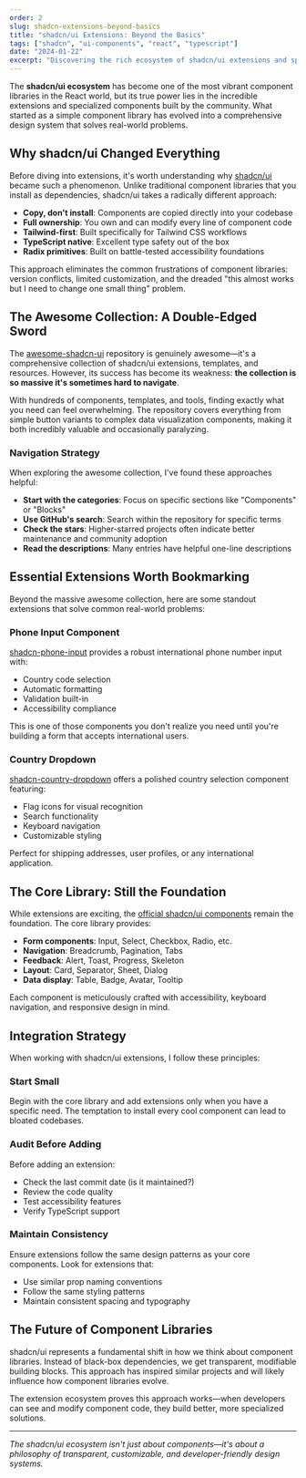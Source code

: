 ```yaml
---
order: 2
slug: shadcn-extensions-beyond-basics
title: "shadcn/ui Extensions: Beyond the Basics"
tags: ["shadcn", "ui-components", "react", "typescript"]
date: "2024-01-22"
excerpt: "Discovering the rich ecosystem of shadcn/ui extensions and specialized components that go beyond the core library."
---
```


The **shadcn/ui ecosystem** has become one of the most vibrant component libraries in the React world, but its true power lies in the incredible extensions and specialized components built by the community. What started as a simple component library has evolved into a comprehensive design system that solves real-world problems.

## Why shadcn/ui Changed Everything

Before diving into extensions, it's worth understanding why [shadcn/ui](https://www.shadcn.io/components) became such a phenomenon. Unlike traditional component libraries that you install as dependencies, shadcn/ui takes a radically different approach:

- **Copy, don't install**: Components are copied directly into your codebase
- **Full ownership**: You own and can modify every line of component code
- **Tailwind-first**: Built specifically for Tailwind CSS workflows
- **TypeScript native**: Excellent type safety out of the box
- **Radix primitives**: Built on battle-tested accessibility foundations

This approach eliminates the common frustrations of component libraries: version conflicts, limited customization, and the dreaded "this almost works but I need to change one small thing" problem.

## The Awesome Collection: A Double-Edged Sword

The [awesome-shadcn-ui](https://github.com/birobirobiro/awesome-shadcn-ui) repository is genuinely awesome—it's a comprehensive collection of shadcn/ui extensions, templates, and resources. However, its success has become its weakness: **the collection is so massive it's sometimes hard to navigate**.

With hundreds of components, templates, and tools, finding exactly what you need can feel overwhelming. The repository covers everything from simple button variants to complex data visualization components, making it both incredibly valuable and occasionally paralyzing.

### Navigation Strategy

When exploring the awesome collection, I've found these approaches helpful:

- **Start with the categories**: Focus on specific sections like "Components" or "Blocks"
- **Use GitHub's search**: Search within the repository for specific terms
- **Check the stars**: Higher-starred projects often indicate better maintenance and community adoption
- **Read the descriptions**: Many entries have helpful one-line descriptions

## Essential Extensions Worth Bookmarking

Beyond the massive awesome collection, here are some standout extensions that solve common real-world problems:

### Phone Input Component
[shadcn-phone-input](https://github.com/omeralpi/shadcn-phone-input) provides a robust international phone number input with:
- Country code selection
- Automatic formatting
- Validation built-in
- Accessibility compliance

This is one of those components you don't realize you need until you're building a form that accepts international users.

### Country Dropdown
[shadcn-country-dropdown](https://shadcn-country-dropdown.vercel.app/) offers a polished country selection component featuring:
- Flag icons for visual recognition
- Search functionality
- Keyboard navigation
- Customizable styling

Perfect for shipping addresses, user profiles, or any international application.

## The Core Library: Still the Foundation

While extensions are exciting, the [official shadcn/ui components](https://www.shadcn.io/components) remain the foundation. The core library provides:

- **Form components**: Input, Select, Checkbox, Radio, etc.
- **Navigation**: Breadcrumb, Pagination, Tabs
- **Feedback**: Alert, Toast, Progress, Skeleton
- **Layout**: Card, Separator, Sheet, Dialog
- **Data display**: Table, Badge, Avatar, Tooltip

Each component is meticulously crafted with accessibility, keyboard navigation, and responsive design in mind.

## Integration Strategy

When working with shadcn/ui extensions, I follow these principles:

### Start Small
Begin with the core library and add extensions only when you have a specific need. The temptation to install every cool component can lead to bloated codebases.

### Audit Before Adding
Before adding an extension:
- Check the last commit date (is it maintained?)
- Review the code quality
- Test accessibility features
- Verify TypeScript support

### Maintain Consistency
Ensure extensions follow the same design patterns as your core components. Look for extensions that:
- Use similar prop naming conventions
- Follow the same styling patterns
- Maintain consistent spacing and typography

## The Future of Component Libraries

shadcn/ui represents a fundamental shift in how we think about component libraries. Instead of black-box dependencies, we get transparent, modifiable building blocks. This approach has inspired similar projects and will likely influence how component libraries evolve.

The extension ecosystem proves this approach works—when developers can see and modify component code, they build better, more specialized solutions.

---

*The shadcn/ui ecosystem isn't just about components—it's about a philosophy of transparent, customizable, and developer-friendly design systems.*
